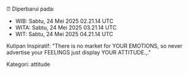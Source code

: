 ⏰ Diperbarui pada:
- WIB: Sabtu, 24 Mei 2025 02.21.14 UTC
- WITA: Sabtu, 24 Mei 2025 03.21.14 UTC
- WIT: Sabtu, 24 Mei 2025 04.21.14 UTC

Kutipan Inspiratif:
"There is no market for YOUR EMOTIONS, so never advertise your FEELINGS just display YOUR ATTITUDE.,."


Kategori: attitude

